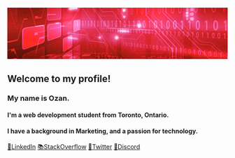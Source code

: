 ![hello!](ghbanner.png "github banner")

## Welcome to my profile!
<!--
Here are some ideas to get you started:
- 🔭 I’m currently working on ...
- 🌱 I’m currently learning ...
- 👯 I’m looking to collaborate on ...
- 🤔 I’m looking for help with ...
- 💬 Ask me about ...
- 📫 How to reach me: ...
- 😄 Pronouns: ...
- ⚡ Fun fact: ...
-->

### My name is Ozan. 
#### I'm a web development student from Toronto, Ontario.
#### I have a background in Marketing, and a passion for technology.

<div style="text-align: justify"> 
<a href="https://www.linkedin.com/in/ozanlago/">🔗LinkedIn</a>
<a href="https://stackoverflow.com/users/23215831/ozan">📚StackOverflow</a>
<a href="https://twitter.com/ozanls">🐤Twitter</a>
<a href="https://discordapp.com/users/ozan.ls/">🤖Discord</a>
</div>


